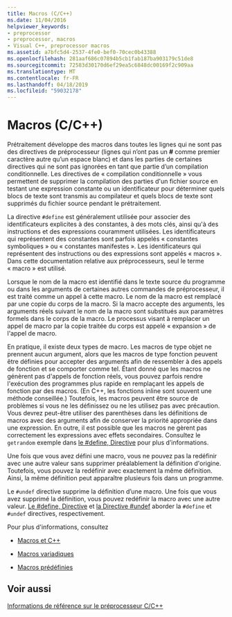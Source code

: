 ```yaml
---
title: Macros (C/C++)
ms.date: 11/04/2016
helpviewer_keywords:
- preprocessor
- preprocessor, macros
- Visual C++, preprocessor macros
ms.assetid: a7bfc5d4-2537-4fe0-bef0-70cec0b43388
ms.openlocfilehash: 281aaf686c07894b5cb1fab187ba903179c51de8
ms.sourcegitcommit: 72583d30170d6ef29ea5c6848dc00169f2c909aa
ms.translationtype: MT
ms.contentlocale: fr-FR
ms.lasthandoff: 04/18/2019
ms.locfileid: "59032178"
---
```

# <a name="macros-cc"></a>Macros (C/C++)
Prétraitement développe des macros dans toutes les lignes qui ne sont pas des directives de préprocesseur (lignes qui n’ont pas un **#** comme premier caractère autre qu’un espace blanc) et dans les parties de certaines directives qui ne sont pas ignorées en tant que partie d’un compilation conditionnelle. Les directives de « compilation conditionnelle » vous permettent de supprimer la compilation des parties d'un fichier source en testant une expression constante ou un identificateur pour déterminer quels blocs de texte sont transmis au compilateur et quels blocs de texte sont supprimés du fichier source pendant le prétraitement.

La directive `#define` est généralement utilisée pour associer des identificateurs explicites à des constantes, à des mots clés, ainsi qu'à des instructions et des expressions couramment utilisées. Les identificateurs qui représentent des constantes sont parfois appelés « constantes symboliques » ou « constantes manifestes ». Les identificateurs qui représentent des instructions ou des expressions sont appelés « macros ». Dans cette documentation relative aux préprocesseurs, seul le terme « macro » est utilisé.

Lorsque le nom de la macro est identifié dans le texte source du programme ou dans les arguments de certaines autres commandes de préprocesseur, il est traité comme un appel à cette macro. Le nom de la macro est remplacé par une copie du corps de la macro. Si la macro accepte des arguments, les arguments réels suivant le nom de la macro sont substitués aux paramètres formels dans le corps de la macro. Le processus visant à remplacer un appel de macro par la copie traitée du corps est appelé « expansion » de l'appel de macro.

En pratique, il existe deux types de macro. Les macros de type objet ne prennent aucun argument, alors que les macros de type fonction peuvent être définies pour accepter des arguments afin de ressembler à des appels de fonction et se comporter comme tel. Étant donné que les macros ne génèrent pas d'appels de fonction réels, vous pouvez parfois rendre l'exécution des programmes plus rapide en remplaçant les appels de fonction par des macros. (En C++, les fonctions inline sont souvent une méthode conseillée.) Toutefois, les macros peuvent être source de problèmes si vous ne les définissez ou ne les utilisez pas avec précaution. Vous devrez peut-être utiliser des parenthèses dans les définitions de macros avec des arguments afin de conserver la priorité appropriée dans une expression. En outre, il est possible que les macros ne gèrent pas correctement les expressions avec effets secondaires. Consultez le `getrandom` exemple dans [le #define, Directive](../preprocessor/hash-define-directive-c-cpp.md) pour plus d’informations.

Une fois que vous avez défini une macro, vous ne pouvez pas la redéfinir avec une autre valeur sans supprimer préalablement la définition d'origine. Toutefois, vous pouvez la redéfinir avec exactement la même définition. Ainsi, la même définition peut apparaître plusieurs fois dans un programme.

Le `#undef` directive supprime la définition d’une macro. Une fois que vous avez supprimé la définition, vous pouvez redéfinir la macro avec une autre valeur. [Le #define, Directive](../preprocessor/hash-define-directive-c-cpp.md) et [la Directive #undef](../preprocessor/hash-undef-directive-c-cpp.md) aborder la `#define` et `#undef` directives, respectivement.

Pour plus d'informations, consultez

- [Macros et C++](../preprocessor/macros-and-cpp.md)

- [Macros variadiques](../preprocessor/variadic-macros.md)

- [Macros prédéfinies](../preprocessor/predefined-macros.md)

## <a name="see-also"></a>Voir aussi

[Informations de référence sur le préprocesseur C/C++](../preprocessor/c-cpp-preprocessor-reference.md)